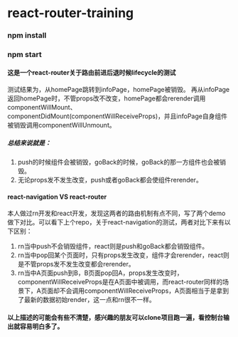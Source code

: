 # react-router-training

### npm install
### npm start


#### 这是一个react-router关于路由前进后退时候lifecycle的测试
测试结果为，从homePage跳转到infoPage，homePage被销毁。
再从infoPage返回homePage时，不管props改不改变，homePage都会rerender调用componentWillMount、componentDidMount(componentWillReceiveProps)，并且infoPage自身组件被销毁调用componentWillUnmount。

##### 总结来说就是：  
1. push的时候组件会被销毁，goBack的时候，goBack的那一方组件也会被销毁。
2. 无论props发不发生改变，push或者goBack都会使组件rerender。

#### react-navigation VS  react-router
本人做过rn开发和react开发，发现这两者的路由机制有点不同，写了两个demo做下对比。可以看下上个repo，关于react-navigation的测试，两者对比下来有以下区别：
1. rn当中push不会销毁组件，react则是push和goBack都会销毁组件。
2. rn当中pop回某个页面时，只有props发生改变，组件才会rerender，react则是不管props发不发生改变都会rerender。
3. rn当中A页面push到B，B页面pop回A，props发生改变时，componentWillReceiveProps是在A页面中被调用，而react-router同样的场景下，A页面却不会调用componentWillReceiveProps，A页面相当于是拿到了最新的数据初始render，这一点和rn很不一样。

#### 以上描述的可能会有些不清楚，感兴趣的朋友可以clone项目跑一遍，看控制台输出就容易明白多了。
